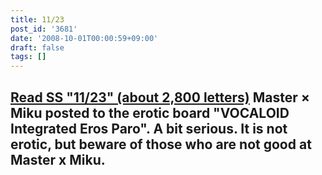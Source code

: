 ```yaml
---
title: 11/23
post_id: '3681'
date: '2008-10-01T00:00:59+09:00'
draft: false
tags: []
---
```


## [Read SS "11/23" (about 2,800 letters)](/tag/1123) **Master × Miku posted to the erotic board "VOCALOID Integrated Eros Paro". A bit serious.** It is not erotic, but beware of those who are not good at Master x Miku.